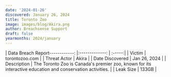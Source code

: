 ```yaml
---
date: '2024-01-26'
discovered: January 26, 2024
title: Toronto Zoo
image: images/blog/Akira.png
author: Breachsense Support
draft: false
yearmonths: 2024/january
---
```


| Data Breach Report------------:     |:-------------:    | :-----:|
| Victim      | torontozoo.com      | 
| Threat Actor      | Akira      | 
| Date Discovered      | Jan 26, 2024      | 
| Description      | The Toronto Zoo is Canada's premier zoo, known for its interactive education and conservation activities.      | 
| Leak Size      | 133GB      | 

